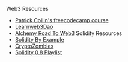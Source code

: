 Web3 Resources
- [Patrick Collin's freecodecamp course](https://www.youtube.com/watch?v=gyMwXuJrbJQ)
- [Learnweb3Dao](https://www.learnweb3.io/)
- [Alchemy Road To Web3](https://docs.alchemy.com/alchemy/road-to-web3/welcome-to-the-road-to-web3)
Solidity Resources
- [Solidity By Example](https://solidity-by-example.org/)
- [CryptoZombies](https://cryptozombies.io/)
- [Solidity 0.8 Playlist](https://www.youtube.com/playlist?list=PLO5VPQH6OWdVQwpQfw9rZ67O6Pjfo6q-p)
